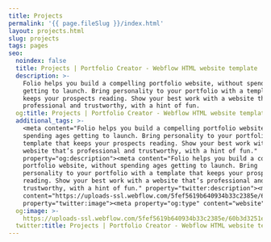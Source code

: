 ```yaml
---
title: Projects
permalink: '{{ page.fileSlug }}/index.html'
layout: projects.html
slug: projects
tags: pages
seo:
  noindex: false
  title: Projects | Portfolio Creator - Webflow HTML website template
  description: >-
    Folio helps you build a compelling portfolio website, without spending ages
    getting to launch. Bring personality to your portfolio with a template that
    keeps your prospects reading. Show your best work with a website that’s
    professional and trustworthy, with a hint of fun.
  og:title: Projects | Portfolio Creator - Webflow HTML website template
  additional_tags: >-
    <meta content="Folio helps you build a compelling portfolio website, without
    spending ages getting to launch. Bring personality to your portfolio with a
    template that keeps your prospects reading. Show your best work with a
    website that’s professional and trustworthy, with a hint of fun."
    property="og:description"><meta content="Folio helps you build a compelling
    portfolio website, without spending ages getting to launch. Bring
    personality to your portfolio with a template that keeps your prospects
    reading. Show your best work with a website that’s professional and
    trustworthy, with a hint of fun." property="twitter:description"><meta
    content="https://uploads-ssl.webflow.com/5fef5619b640934b33c2385e/60b3d3251ee8876ad4dfac33_New%20OG-min.png"
    property="twitter:image"><meta property="og:type" content="website">
  og:image: >-
    https://uploads-ssl.webflow.com/5fef5619b640934b33c2385e/60b3d3251ee8876ad4dfac33_New%20OG-min.png
  twitter:title: Projects | Portfolio Creator - Webflow HTML website template
---
```



